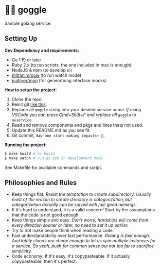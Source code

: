 # 🏊‍♂️ goggle

Sample golang service.

## Setting Up

**Dev Dependency and requirements:**

- Go 1.19 or later
- Ruby 2.x (to run scripts, the one included in mac is enough)
- NodeJS & npm (to develop ui)
- [mitranim/gow](https://github.com/mitranim/gow) (to run watch mode)
- [matryer/moq](https://github.com/matryer/moq) (for generationg interface mocks)

**How to setup the project:**

1. Clone the repo.
1. Reinit git [like this](https://stackoverflow.com/a/66689268/1914707).
1. Replace all `goggle` string into your desired service name. _If using VSCode you can press Cmd+Shift+F and replace all `goggle` to `nüservice`._
1. Read and remove components and pkgs and lines thats not used.
1. Update this README.md as you see fit.
1. Git commit, `day one start making impacts~ 🍃`.

**Running the project:**

```sh
$ make build # to build
$ make watch # run go app in development mode
```

See Makefile for available commands and script.

## Philosophies and Rules

- Keep things flat. _Resist the temptation to create subdirectory. Usually most of the reason to create directory is categorization, but categorization actually can be solved with just good namings._
- If it's hard to understand, it is a valid concern! Start by the assumptions that the code is not good enough.
- Keep things simple and easy. _Don't worry, hardships will come from every direction sooner or later, no need to set it up earlier._
- Try to not make people think when reading a code.
- Fast understandability over fast performance. _Golang is fast enough. And lately clouds are cheap enough to let us spin multiple instances for a service. So yeah, push for common sense but not too far to sacrifice simplicity._
- Code economy: If it's easy, it's copypasteable. If it actually copypasteable, then it's perfect.
